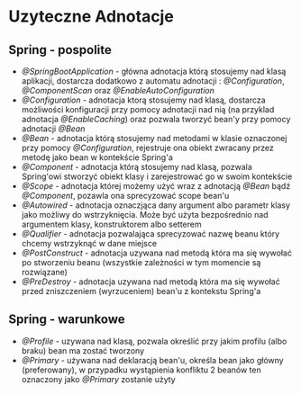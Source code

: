 # Uzyteczne Adnotacje

## Spring - pospolite

- *@SpringBootApplication* - główna adnotacja którą stosujemy nad klasą aplikacji, dostarcza dodatkowo z automatu adnotacji : *@Configuration*, *@ComponentScan* oraz *@EnableAutoConfiguration*
- *@Configuration* - adnotacja ktorą stosujemy nad klasą, dostarcza możliwości konfiguracji przy pomocy adnotacji nad nią (na przyklad adnotacja *@EnableCaching*) oraz pozwala tworzyć bean'y przy pomocy adnotacji *@Bean*
- *@Bean* - adnotacja którą stosujemy nad metodami w klasie oznaczonej przy pomocy *@Configuration*, rejestruje ona obiekt zwracany przez metodę jako bean w kontekście Spring'a
- *@Component* - adnotacja którą stosujemy nad klasą, pozwala Spring'owi stworzyć obiekt klasy i zarejestrować go w swoim kontekście
- *@Scope* - adnotacja której możemy użyć wraz z adnotacją *@Bean* bądź *@Component*, pozawla ona sprecyzować scope bean'u
- *@Autowired* - adnotacja oznaczjąca dany argument albo parametr klasy jako możliwy do wstrzyknięcia. Może być użyta bezpośrednio nad argumentem klasy, konstruktorem albo setterem
- *@Qualifier* - adnotacja pozwalająca sprecyzować nazwę beanu który chcemy wstrzyknąć w dane miejsce
- *@PostConstruct* - adnotacja uzywana nad metodą która ma się wywołać po stworzeniu beanu (wszystkie zależności w tym momencie są rozwiązane)
- *@PreDestroy* - adnotacja uzywana nad metodą która ma się wywołać przed zniszczeniem (wyrzuceniem) bean'u z kontekstu Spring'a

## Spring - warunkowe
- *@Profile* - uzywana nad klasą, pozwala określić przy jakim profilu (albo braku) bean ma zostać tworzony
- *@Primary* - używana nad deklaracją bean'u, określa bean jako główny (preferowany), w przypadku wystąpienia konfliktu 2 beanów ten oznaczony jako *@Primary* zostanie użyty
